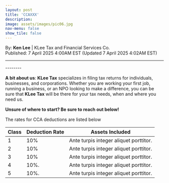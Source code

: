 ```yaml
---
layout: post
title: 'CCAXXX'
description: 
image: assets/images/pic06.jpg
nav-menu: false
show_tile: false
---
```


<style>
  p {
    margin-bottom: 15px; /* Reduce space below paragraphs */
  }

  hr.major {
    margin: 10px 0; /* Equal space above and below the <hr> */
  }
</style>

<!-- Credits -->
<div class="row">
	<div class="12u">
		<p>By: <b>Ken Lee</b> | KLee Tax and Financial Services Co.<br> Published: 7 April 2025 4:00AM EST (Updated 7 April 2025 4:02AM EST)</p>
	</div>
</div>

<hr class="major"/>

<!-- Content -->

<section>
  <div class="row">
	  <div class="12u">
    <p>--------</p>
    <p><b>A bit about us</b>: <b>KLee Tax</b> specializes in filing tax returns for individuals, businesses, and corporations. Whether you are working your first job, running a business, or an NPO looking to make a difference, you can be sure that <b>KLee Tax</b> will be there for your tax needs, when and where you need us.</p>
    <p><b>Unsure of where to start? Be sure to reach out below!</b></p>
    <p>The rates for CCA deductions are listed below
    <div class="table-wrapper">
    <table>
      <thead>
        <tr>
          <th>Class</th>
          <th>Deduction Rate</th>
          <th>Assets Included</th>
        </tr>
      </thead>
      <tbody>
        <tr>
          <td>1</td>
          <td>10%</td>
          <td>Ante turpis integer aliquet porttitor.</td>
        </tr>
        <tr>
          <td>2</td>
          <td>10%</td>
          <td>Ante turpis integer aliquet porttitor.</td>
        </tr>
        <tr>
          <td>3</td>
          <td>10%</td>
          <td>Ante turpis integer aliquet porttitor.</td>
        </tr>
        <tr>
          <td>4</td>
          <td>10%.</td>
          <td>Ante turpis integer aliquet porttitor.</td>
        </tr>
        <tr>
          <td>5</td>
          <td>10%.</td>
          <td>Ante turpis integer aliquet porttitor.</td>
        </tr>
      </tbody>
    </table>
  </div>